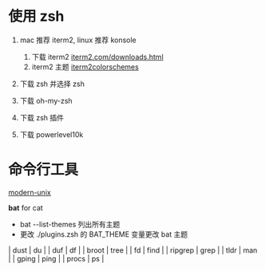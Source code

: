 # 使用 zsh

1. mac 推荐 iterm2, linux 推荐 konsole

    1. 下载 iterm2 [iterm2.com/downloads.html](https://iterm2.com/downloads.html)
    2. iterm2 主题 [iterm2colorschemes](https://iterm2colorschemes.com/)

    <!-- 使用 atom 主题 -->

2. 下载 zsh 并选择 zsh
3. 下载 oh-my-zsh
4. 下载 zsh 插件
5. 下载 powerlevel10k

# 命令行工具

[modern-unix](https://github.com/ibraheemdev/modern-unix)

**bat** for cat

- bat --list-themes 列出所有主题
- 更改 ./plugins.zsh 的 BAT_THEME 变量更改 bat 主题

| dust    | du   |
| duf     | df   |
| broot   | tree |
| fd      | find |
| ripgrep | grep |
| tldr    | man  |
| gping   | ping |
| procs   | ps   |
